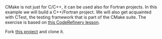 CMake is not just for C/C++, it can be used also for Fortran projects. In this
example we will build a C++/Fortran project. We will also get acquainted with
CTest, the testing framework that is part of the CMake suite.
The exercise is based on [this CodeRefinery lesson](https://coderefinery.github.io/cmake/07-exercise/).

Fork [this project](https://github.com/bast/calculator) and clone it.
